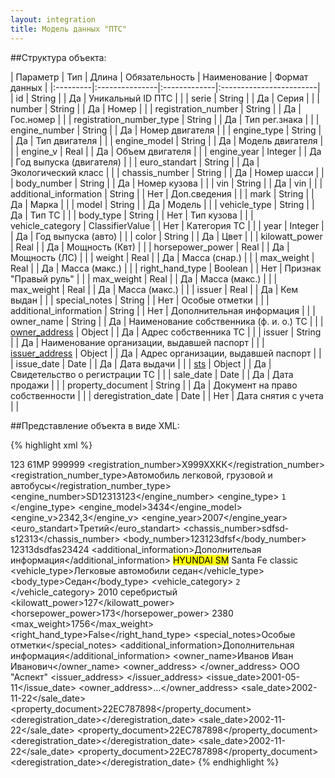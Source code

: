 ```yaml
---
layout: integration
title: Модель данных "ПТС"
---
```


##Структура объекта:

| Параметр | Тип | Длина | Обязательность | Наименование | Формат данных |
|:---------|:---------------|:-------------|:------------------------|
| id | String | | Да | Уникальный ID ПТС | |
| serie | String | | Да | Серия | |
| number | String | | Да | Номер | |
| registration_number | String | | Да | Гос.номер | |
| registration_number_type | String | | Да | Тип рег.знака | |
| engine_number | String | | Да | Номер двигателя | |
| engine_type | String | | Да | Тип двигателя | |
| engine_model | String | | Да | Модель двигателя | |
| engine_v | Real | | Да | Объем двигателя | |
| engine_year | Integer | | Да | Год выпуска (двигателя) | |
| euro_standart | String | | Да | Экологический класс | |
| chassis_number | String | | Да | Номер шасси | |
| body_number | String | | Да | Номер кузова | |
| vin | String | | Да | vin | |
| additional_information | String | | Нет | Доп.сведения | |
| mark | String | | Да | Марка | |
| model | String | | Да | Модель | |
| vehicle_type | String | | Да | Тип ТС | |
| body_type | String | | Нет | Тип кузова | |
| vehicle_category | ClassifierValue | | Нет | Категория ТС | |
| year | Integer | | Да | Год выпуска (авто) | |
| color | String | | Да | Цвет | |
| kilowatt_power | Real | | Да | Мощность (Квт) | |
| horsepower_power | Real | | Да | Мощность (ЛС) | |
| weight | Real | | Да | Масса (снар.) | |
| max_weight | Real | | Да | Масса (макс.) | |
| right_hand_type | Boolean | | Нет | Признак "Правый руль" | |
| max_weight | Real | | Да | Масса (макс.) | |
| max_weight | Real | | Да | Масса (макс.) | |
| issuer | Real | | Да | Кем выдан  | |
| special_notes | String | | Нет | Особые отметки | |
| additional_information | String | | Нет | Дополнительная информация | |
| owner_name | String | | Да | Наименование собственника (ф. и. о.) ТС | |
| [owner_address]({{site.baseurl}}/integration/models/address.html) | Object | | Да | Адрес собственника ТС | |
| issuer | String | | Да | Наименование организации, выдавшей паспорт | |
| [issuer_address]({{site.baseurl}}/integration/models/address.html) | Object | | Да | Адрес организации, выдавшей паспорт | |
| issue_date | Date | | Да | Дата выдачи | |
| [sts]({{site.baseurl}}/integration/services/sts.html) | Object | | Да | Cвидетельство о регистрации ТС | |
| sale_date | Date | | Да | Дата продажи | |
| property_document | String | | Да | Документ на право собственности | |
| deregistration_date | Date | | Нет | Дата снятия с учета | |

##Представление объекта в виде XML:

{% highlight xml %}
<pts>
  <!-- Идентификатор во внешней системе -->
  <id>123</id>
  <serie>61MP</serie>
  <number>999999</number>
  <registration_number>Х999ХХКК</registration_number>
  <registration_number_type>Автомобиль  легковой, грузовой и автобусы</registration_number_type>
  <engine_number>SD12313123</engine_number>
  <engine_type>
    <code>1</code>
    <title>Бензиновый</title>
  </engine_type>
  <engine_model>3434</engine_model>
  <engine_v>2342,3</engine_v>
  <engine_year>2007</engine_year>
  <euro_standart>Третий</euro_standart>
  <chassis_number>sdfsd-s12313</chassis_number>
  <body_number>123123dfsf</body_number>
  <vin>12313dsdfas23424</vin>
  <additional_information>Дополнительая информация</additional_information>
  <mark>HYUNDAI SM</mark>
  <model>Santa Fe classic</model>
  <vehicle_type>Легковые автомобили седан</vehicle_type>
  <body_type>Cедан</body_type>
  <vehicle_category>
    <code>2</code>
    <title>B</title>
  </vehicle_category>
  <year>2010</year>
  <color>серебристый</color>
  <kilowatt_power>127</kilowatt_power>
  <horsepower_power>173</horsepower_power>
  <weight>2380</weight>
  <max_weight>1756</max_weight>
  <right_hand_type>False</right_hand_type>
  <special_notes>Особые отметки</special_notes>
  <additional_information>Дополнительная информация</additional_information>
  <owner_name>Иванов Иван Иванович</owner_name>
  <owner_address>
    <!-- Структура объекта 'Адрес' -->
  </owner_address>
  <issuer>ООО "Аспект"</issuer>
  <issuer_address>
    <!-- Структура объекта 'Адрес' -->
  </issuer_address>
  <issue_date>2001-05-11</issue_date>
  <rows>
    <row>
      <sts>
        <!-- Структура объекта 'СТС' -->
      </sts>
      <owner_address>...</owner_address>
      <sale_date>2002-11-22</sale_date>
      <property_document>22EC787898</property_document>
      <deregistration_date></deregistration_date>
    </row>
    <row>
      <sts>
        <!-- Структура объекта 'СТС' -->
      </sts>
      <sale_date>2002-11-22</sale_date>
      <property_document>22EC787898</property_document>
      <deregistration_date></deregistration_date>
    </row>
    <row>
      <sts>
        <!-- Структура объекта 'СТС' -->
      </sts>
      <sale_date>2002-11-22</sale_date>
      <property_document>22EC787898</property_document>
      <deregistration_date></deregistration_date>
    </row>
  </rows>
</pts>
{% endhighlight %}
